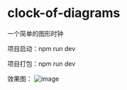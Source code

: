 # clock-of-diagrams
一个简单的图形时钟

项目启动：npm run dev

项目打包：npm run dev

效果图：
![image](https://github.com/mugongxu/clock-of-diagrams/blob/master/demo.gif)
